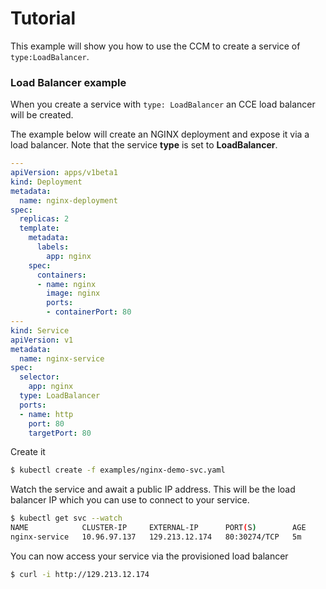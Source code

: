 # Tutorial

This example will show you how to use the CCM to create a service of `type:LoadBalancer`.

### Load Balancer example

When you create a service with `type: LoadBalancer` an CCE load balancer will
be created.

The example below will create an NGINX deployment and expose it via a load
balancer. Note that the service **type** is set to **LoadBalancer**.

```yaml
---
apiVersion: apps/v1beta1
kind: Deployment
metadata:
  name: nginx-deployment
spec:
  replicas: 2
  template:
    metadata:
      labels:
        app: nginx
    spec:
      containers:
      - name: nginx
        image: nginx
        ports:
        - containerPort: 80
---
kind: Service
apiVersion: v1
metadata:
  name: nginx-service
spec:
  selector:
    app: nginx
  type: LoadBalancer
  ports:
  - name: http
    port: 80
    targetPort: 80
```

Create it

```bash
$ kubectl create -f examples/nginx-demo-svc.yaml
```

Watch the service and await a public IP address. This will be the load balancer
IP which you can use to connect to your service.

```bash
$ kubectl get svc --watch
NAME            CLUSTER-IP     EXTERNAL-IP      PORT(S)        AGE
nginx-service   10.96.97.137   129.213.12.174   80:30274/TCP   5m
```

You can now access your service via the provisioned load balancer

```bash
$ curl -i http://129.213.12.174
```